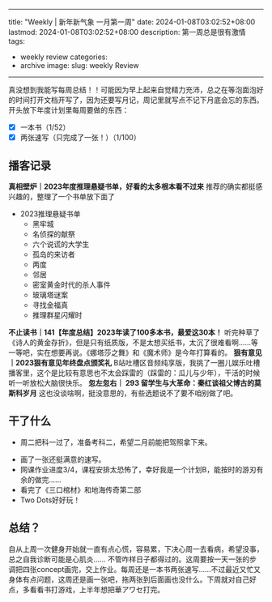 

---
title: "Weekly | 新年新气象 一月第一周"
date: 2024-01-08T03:02:52+08:00
lastmod: 2024-01-08T03:02:52+08:00
description: 第一周总是很有激情
tags:
  - weekly review 
categories:
  - archive
image: 
slug: weekly Review
---

真没想到我能写每周总结！！可能因为早上起来自觉精力充沛，总之在等泡面泡好的时间打开文档开写了，因为还要写月记，周记里就写点不记下月底会忘的东西。
开头放下年度计划里每周要做的东西：
* [x] 一本书（1/52）
* [x] 两张速写（只完成了一张！）（1/100）

## 播客记录
**真相壁炉｜2023年度推理悬疑书单，好看的太多根本看不过来**
推荐的确实都挺感兴趣的，整理了一个书单放下面了
* 2023推理悬疑书单
  * 黑牢城
  * 名侦探的献祭
  * 六个说谎的大学生
  * 孤岛的来访者
  * 两度
  * 邻居
  * 密室黄金时代的杀人事件
  * 玻璃塔谜案
  * 寻找金福真
  * 推理群星闪耀时

**不止读书｜141【年度总结】2023年读了100多本书，最爱这30本！**
听完种草了《诗人的黄金存折》，但是只有纸质版，不是太想买纸书，太沉了很难看啊……等一等吧，实在想要再说。《娜塔莎之舞》和《魔术师》是今年打算看的。
**狠有意见｜2023狠有意见年终盘点颁奖礼**
B站吐槽区音频纯享版，我挑了一圈儿娱乐吐槽播客里，这个是比较有意思也不太会踩雷的（踩雷的：瓜儿与少年），干活的时候听一听放松大脑很快乐。
**忽左忽右｜ 293 留学生与大革命：秦红谈祖父博古的莫斯科岁月**
这也没谈啥啊，挺没意思的，有些选题说不了要不咱别做了吧。
## 干了什么
- 周二把科一过了，准备考科二，希望二月前能把驾照拿下来。
* 画了一张还挺满意的速写。
* 网课作业进度3/4，课程安排太恐怖了，幸好我是一个计划B，能按时的游刃有余的做完……
* 看完了《三口棺材》和地海传奇第二部
* Two Dots好好玩！

## **总结？**
自从上周一次健身开始就一直有点心慌，容易累，下决心周一去看病，希望没事，总之自我诊断可能是心肌炎……
不管咋样日子都得过的。这周要按一天一张的步调把四张concept画完，交上作业。每周还是一本书两张速写……不过最近又忙又身体有点问题，这周还是画一张吧，拖两张到后面画也没什么。下周就对自己好点，多看看书打游戏，上半年想把華アワセ打完。
